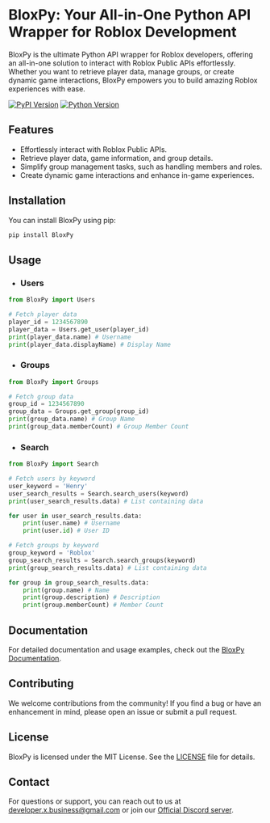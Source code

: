 # BloxPy: Your All-in-One Python API Wrapper for Roblox Development

BloxPy is the ultimate Python API wrapper for Roblox developers, offering an all-in-one solution to interact with Roblox Public APIs effortlessly. Whether you want to retrieve player data, manage groups, or create dynamic game interactions, BloxPy empowers you to build amazing Roblox experiences with ease.

[![PyPI Version](https://img.shields.io/pypi/v/BloxPy)](https://pypi.org/project/BloxPy/)
[![Python Version](https://img.shields.io/pypi/pyversions/BloxPy)](https://pypi.org/project/BloxPy/)

## Features

- Effortlessly interact with Roblox Public APIs.
- Retrieve player data, game information, and group details.
- Simplify group management tasks, such as handling members and roles.
- Create dynamic game interactions and enhance in-game experiences.

## Installation

You can install BloxPy using pip:

```bash
pip install BloxPy
```

## Usage

- ### Users
```py
from BloxPy import Users

# Fetch player data
player_id = 1234567890
player_data = Users.get_user(player_id)
print(player_data.name) # Username
print(player_data.displayName) # Display Name
```

- ### Groups
```py
from BloxPy import Groups

# Fetch group data
group_id = 1234567890
group_data = Groups.get_group(group_id)
print(group_data.name) # Group Name
print(group_data.memberCount) # Group Member Count
```

- ### Search
```py
from BloxPy import Search

# Fetch users by keyword
user_keyword = 'Henry'
user_search_results = Search.search_users(keyword)
print(user_search_results.data) # List containing data

for user in user_search_results.data:
    print(user.name) # Username
    print(user.id) # User ID

# Fetch groups by keyword
group_keyword = 'Roblox'
group_search_results = Search.search_groups(keyword)
print(group_search_results.data) # List containing data

for group in group_search_results.data:
    print(group.name) # Name
    print(group.description) # Description
    print(group.memberCount) # Member Count
```

## Documentation

For detailed documentation and usage examples, check out the [BloxPy Documentation](https://Developer-X-0001.github.io/BloxPy-docs).

## Contributing

We welcome contributions from the community! If you find a bug or have an enhancement in mind, please open an issue or submit a pull request.

## License

BloxPy is licensed under the MIT License. See the [LICENSE](https://github.com/Developer-X-0001/BloxPy/blob/main/LICENSE) file for details.

## Contact

For questions or support, you can reach out to us at [developer.x.business@gmail.com](mailto:developer.x.business@gmail.com) or join our [Official Discord server](https://discord.gg/EHEBFwe3fx).
